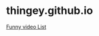 # thingey.github.io

<a href="https://gist.github.com/Thingey/46722c1f59ab518f5901525cb787e15e#file-youtube2vrchat-txt" target="_blank">Funny video List</a>
